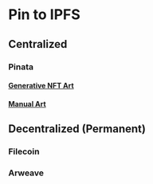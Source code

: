 # Pin to IPFS

## Centralized

### Pinata

#### [Generative NFT Art](./generative_nft_art/)

#### [Manual Art](./manual/)

## Decentralized (Permanent)

### Filecoin

### Arweave

